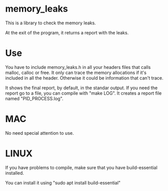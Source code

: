 # memory_leaks

This is a library to check the memory leaks.

At the exit of the program, it returns a report with the leaks.

# Use

You have to include memory_leaks.h in all your headers files that calls malloc, calloc or free.
It only can trace the memory allocations if it's included in all the header. Otherwise it could be information that can't trace.

It shows the final report, by default, in the standar output.
If you need the report go to a file, you can compile with "make LOG".
It creates a report file named "PID_PROCESS.log".

# MAC

No need special attention to use.

# LINUX

If you have problems to compile, make sure that you have build-essential installed.

You can install it using "sudo apt install build-essential"
